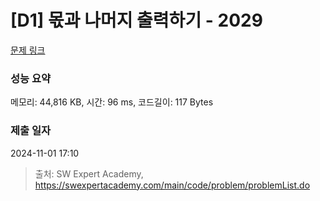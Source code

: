 # [D1] 몫과 나머지 출력하기 - 2029 

[문제 링크](https://swexpertacademy.com/main/code/problem/problemDetail.do?contestProbId=AV5QGNvKAtEDFAUq) 

### 성능 요약

메모리: 44,816 KB, 시간: 96 ms, 코드길이: 117 Bytes

### 제출 일자

2024-11-01 17:10



> 출처: SW Expert Academy, https://swexpertacademy.com/main/code/problem/problemList.do